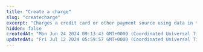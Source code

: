 ```yaml
---
title: "Create a charge"
slug: "createcharge"
excerpt: "Charges a credit card or other payment source using data in the `charge` object. See [Create a charge](https://docs.clover.com/docs/create-a-charge) tutorial for more information."
hidden: false
createdAt: "Mon Jun 24 2024 09:13:43 GMT+0000 (Coordinated Universal Time)"
updatedAt: "Fri Jul 12 2024 05:59:57 GMT+0000 (Coordinated Universal Time)"
---
```

